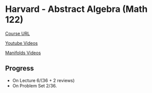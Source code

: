 # Harvard - Abstract Algebra (Math 122)

[Course URL](http://wayback.archive-it.org/3671/20150528171650/https://www.extension.harvard.edu/open-learning-initiative/abstract-algebra)

[Youtube Videos](https://www.youtube.com/playlist?list=PLelIK3uylPMGzHBuR3hLMHrYfMqWWsmx5)

[Manifolds Videos](https://www.youtube.com/playlist?list=PLBh2i93oe2qvRGAtgkTszX7szZDVd6jh1)

## Progress

- On Lecture 6/(36 + 2 reviews)
- On Problem Set 2/36.

